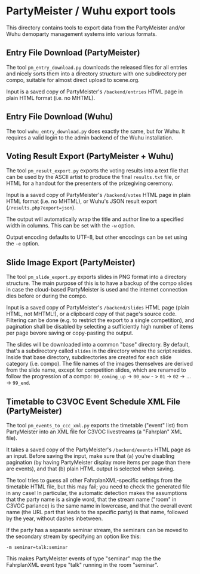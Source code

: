 # PartyMeister / Wuhu export tools

This directory contains tools to export data from the PartyMeister and/or Wuhu
demoparty management systems into various formats.


## Entry File Download (PartyMeister)

The tool `pm_entry_download.py` downloads the released files for all entries
and nicely sorts them into a directory structure with one subdirectory per
compo, suitable for almost direct upload to scene.org.

Input is a saved copy of PartyMeister's `/backend/entries` HTML page in plain
HTML format (i.e. no MHTML).


## Entry File Download (Wuhu)

The tool `wuhu_entry_download.py` does exactly the same, but for Wuhu.
It requires a valid login to the admin backend of the Wuhu installation.


## Voting Result Export (PartyMeister + Wuhu)

The tool `pm_result_export.py` exports the voting results into a text file
that can be used by the ASCII artist to produce the final `results.txt` file,
or HTML for a handout for the presenters of the prizegiving ceremony.

Input is a saved copy of PartyMeister's `/backend/votes` HTML page in plain
HTML format (i.e. no MHTML), or Wuhu's JSON result export (`/results.php?export=json`).

The output will automatically wrap the title and author line to a specified
width in columns. This can be set with the `-w` option.

Output encoding defaults to UTF-8, but other encodings can be set using
the `-e` option.


## Slide Image Export (PartyMeister)

The tool `pm_slide_export.py` exports slides in PNG format into a directory structure.
The main purpose of this is to have a backup of the compo slides in case
the cloud-based PartyMeister is used and the internet connection dies before
or during the compo.

Input is a saved copy of PartyMeister's `/backend/slides` HTML page (plain
HTML, not MHTML!), or a clipboard copy of that page's source code.
Filtering can be done (e.g. to restrict the export to a single competition),
and pagination shall be disabled by selecting a sufficiently high number
of items per page bevore saving or copy-pasting the output.

The slides will be downloaded into a common "base" directory. By default,
that's a subdirectory called `slides` in the directory where the script resides.
Inside that base directory, subdirectories are created for each slide category
(i.e. compo). The file names of the images themselves are derived
from the slide name, except for competition slides, which are renamed to
follow the progression of a compo: `00_coming_up` -> `00_now` - > `01` -> `02`
-> ... -> `99_end`.


## Timetable to C3VOC Event Schedule XML File (PartyMeister)

The tool `pm_events_to_ccc_xml.py` exports the timetable ("event" list) from
PartyMeister into an XML file for C3VOC livestreams (a "Fahrplan" XML file).

It takes a saved copy of the PartyMeister's `/backend/events` HTML page as
an input. Before saving the input, make sure that (a) you're disabling
pagination (by having PartyMeister display more items per page than there
are events), and that (b) plain HTML output is selected when saving.

The tool tries to guess all other FahrplanXML-specific settings from the
timetable HTML file, but this may fail; you need to check the generated file
in any case! In particular, the automatic detection makes the assumptions that
the party name is a single word, that the stream name ("room" in C3VOC parlance)
is the same name in lowercase, and that the overall event name (the URL part
that leads to the specific party) is that name, followed by the year, without
dashes inbetween.

If the party has a separate seminar stream, the seminars can be moved to
the secondary stream by specifying an option like this:

    -m seminar=talk:seminar

This makes PartyMeister events of type "seminar" map the the FahrplanXML event
type "talk" running in the room "seminar".
